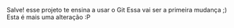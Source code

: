 Salve! esse projeto te ensina a usar o Git
Essa vai ser a primeira mudança ;)
Esta é mais uma alteração :P
